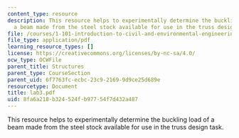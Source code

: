 ```yaml
---
content_type: resource
description: This resource helps to experimentally determine the buckling load of
  a beam made from the steel stock available for use in the truss design task.
file: /courses/1-101-introduction-to-civil-and-environmental-engineering-design-i-fall-2005/8fa6a218b324524fb97754f7d432a487_lab3.pdf
file_type: application/pdf
learning_resource_types: []
license: https://creativecommons.org/licenses/by-nc-sa/4.0/
ocw_type: OCWFile
parent_title: Structures
parent_type: CourseSection
parent_uid: 6f7763fc-ecbc-23c9-2169-9d9ce25d689e
resourcetype: Document
title: lab3.pdf
uid: 8fa6a218-b324-524f-b977-54f7d432a487
---
```

This resource helps to experimentally determine the buckling load of a beam made from the steel stock available for use in the truss design task.